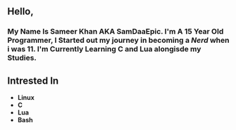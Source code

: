 ## Hello,
### My Name Is Sameer Khan AKA SamDaaEpic. I'm A 15 Year Old Programmer, I Started out my journey in becoming a **_Nerd_** when i was 11. I'm Currently Learning C and Lua alongisde my Studies.

## Intrested In
 - **Linux**
 - **C**
 - **Lua**
 - **Bash**

